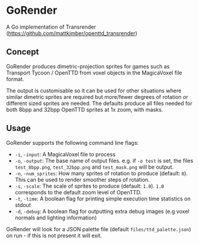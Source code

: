 # GoRender

A Go implementation of Transrender (https://github.com/mattkimber/openttd_transrender)

## Concept

GoRender produces dimetric-projection sprites for games such as Transport Tycoon / OpenTTD
from voxel objects in the MagicaVoxel file format.

The output is customisable so it can be used for other situations where
similar dimetric sprites are required but more/fewer degrees of rotation or different
sized sprites are needed. The defaults produce all files needed for both
8bpp and 32bpp OpenTTD sprites at 1x zoom, with masks.

## Usage

GoRender supports the following command line flags:

* `-i`, `-input`: A MagicaVoxel file to process
* `-o`, `-output`: The base name of output files. e.g. if `-o test` is set, the files `test_8bpp.png`, `test_32bpp.png` and `test_mask.png` will be output.
* `-n`, `-num_sprites`: How many sprites of rotation to produce (default: `8`). This can be used to render smoother steps of rotation.
* `-s`, `-scale`: The scale of sprites to produce (default: `1.0`). `1.0` corresponds to the default zoom level of OpenTTD.
* `-t`, `-time`: A boolean flag for printing simple execution time statistics on stdout
* `-d`, `-debug`: A boolean flag for outputting extra debug images (e.g voxel normals and lighting information)

GoRender will look for a JSON palette file (default `files/ttd_palette.json`) on run - if this
is not present it will exit.